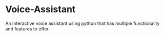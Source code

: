 # Voice-Assistant
 An interactive voice assistant using python that has multiple functionality and features to offer.
